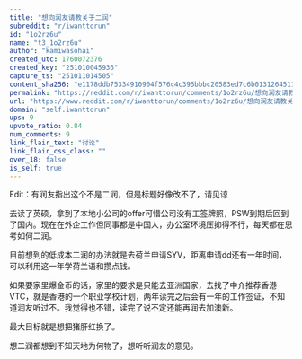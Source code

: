 ```yaml
---
title: "想向润友请教关于二润"
subreddit: "r/iwanttorun"
id: "1o2rz6u"
name: "t3_1o2rz6u"
author: "kamiwasohai"
created_utc: 1760072376
created_key: "251010045936"
capture_ts: "251011014505"
content_sha256: "e1178ddb75334910904f576c4c395bbbc20583ed7c6b013126451153203e4c43"
permalink: "https://reddit.com/r/iwanttorun/comments/1o2rz6u/想向润友请教关于二润/"
url: "https://www.reddit.com/r/iwanttorun/comments/1o2rz6u/想向润友请教关于二润/"
domain: "self.iwanttorun"
ups: 9
upvote_ratio: 0.84
num_comments: 9
link_flair_text: "讨论"
link_flair_css_class: ""
over_18: false
is_self: true
---
```


Edit：有润友指出这个不是二润，但是标题好像改不了，请见谅

去读了英硕，拿到了本地小公司的offer可惜公司没有工签牌照，PSW到期后回到了国内。现在在外企工作但同事都是中国人，办公室环境压抑得不行，每天都在思考如何二润。

目前想到的低成本二润的办法就是去荷兰申请SYV，距离申请dd还有一年时间，可以利用这一年学荷兰语和攒点钱。

如果要家里爆金币的话，家里的要求是只能去亚洲国家，去找了中介推荐香港VTC，就是香港的一个职业学校计划，两年读完之后会有一年的工作签证，不知道润友听过不。我觉得也不错，读完了说不定还能再润去加澳新。

最大目标就是想把猪肝红换了。

想二润都想到不知天地为何物了，想听听润友的意见。
